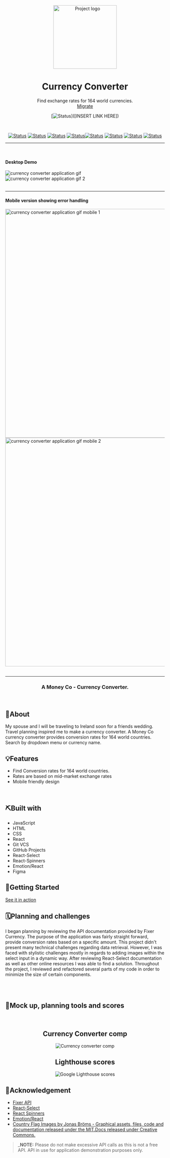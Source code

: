 <div align="center">
  <!-- Add your project logo if you have any -->
  <img width=200px height=200px src="src/assets/images/a-money-co-logo.svg" alt="Project logo">
</div> 
  <h1 align="center">Currency Converter</h1>
  <p align="center">
    <!-- Add your tagline or very short intro of your project -->
    Find exchange rates for 164 world currencies.
  <br />
  <a href="[INSERT LINK HERE]">Migrate</a> 
  </p>

<div align="center">

[![Status](https://img.shields.io/badge/Currency%20Converter-Live-blueviolet)]([INSERT LINK HERE])

</div>

<br/>

<div align="center">

[![Status](https://img.shields.io/badge/JavaScript%20-grey?style=flat-square&logo=javascript)]() [![Status](https://img.shields.io/badge/HTML%20-grey?style=flat-square&logo=html5)]() [![Status](https://img.shields.io/badge/CSS%20-grey?style=flat-square&logo=css3&logoColor=1572B6)]() [![Status](https://img.shields.io/badge/React%20-grey?style=flat-square&logo=react)](https://reactjs.org/)[![Status](https://img.shields.io/badge/Figma%20-grey?style=flat-square&logo=figma)](https://www.figma.com/) [![Status](https://img.shields.io/badge/Emotion%20-grey?style=flat-square)](https://emotion.sh/docs/introduction) [![Status](https://img.shields.io/badge/React%20Select-grey?style=flat-square)](https://react-select.com/home) [![Status](https://img.shields.io/badge/React%20Spinners-grey?style=flat-square)](https://www.npmjs.com/package/react-spinners)

</div>

<hr />
<br />

<div>

<!-- Add your project demo gif here -->
  <h4>Desktop Demo</h4>
  <img src="./cc-desktop.gif" alt="currency converter application gif"/>

  <div>
    <img src="./cc-dt-select.gif" alt="currency converter application gif 2"/>
  </div>

  <br/>
  <hr />
  <h4>Mobile version showing error handling</h4>
  <img src="./cc-mobile-errors.gif" alt="currency converter application gif mobile 1" height="720"/>
  <img src="./cc-mobile-errors2.gif" alt="currency converter application gif mobile 2" height="720"/>
</div>

<!-- You may write notes in your readme this way if you want to, it looks good and also different from other text -->
<br/>

<hr />

<h3 align="center">A Money Co - Currency Converter. </h3>
<br/>

## 🧐About

My spouse and I will be traveling to Ireland soon for a friends wedding. Travel planning inspired me to make a currency converter. A Money Co currency converter provides conversion rates for 164 world countries. Search by dropdown menu or currency name.
<br/>

## 💡Features

- Find Conversion rates for 164 world countries.
- Rates are based on mid-market exchange rates
- Mobile friendly design

<br/>

## ⛏️Built with

- JavaScript
- HTML
- CSS
- React
- Git VCS
- GitHub Projects
- React-Select
- React-Spinners
- Emotion/React
- Figma

## 🏁Getting Started

<a href="[INSERT LINK HERE]">See it in action</a>
<br/>

## 🗓Planning and challenges

I began planning by reviewing the API documentation provided by Fixer Currency. The purpose of the application was fairly straight forward, provide conversion rates based on a specific amount. This project didn't present many technical challenges regarding data retrieval. However, I was faced with stylistic challenges mostly in regards to adding images within the select input in a dynamic way. After reviewing React-Select documentation as well as other online resources I was able to find a solution. Throughout the project, I reviewed and refactored several parts of my code in order to minimize the size of certain components.

<br/>

<br />

## 🔧Mock up, planning tools and scores

<br/>

<div align="center">
  <h2>Currency Converter comp</h2>
  <img src="./cc.mock.png" alt="Currency converter comp">
  <h2>Lighthouse scores</h2>
  <img src="./cc-lighthouse.png" alt="Google Lighthouse scores">
</div>

## 🎉Acknowledgement

- [Fixer API](https://rapidapi.com/fixer/api/fixer-currency/)
- [React-Select](https://react-select.com/home)
- [React Spinners](https://www.npmjs.com/package/react-spinners)
- [Emotion/React](https://emotion.sh/docs/@emotion/react)
- [Country Flag Images by Jonas Bröms - Graphical assets, files, code and documentation released under the MIT.Docs released under Creative Commons.](https://www.figma.com/@jonasbroms)

> \_**NOTE:** Please do not make excessive API calls as this is not a free API. API in use for application demonstration purposes only.
